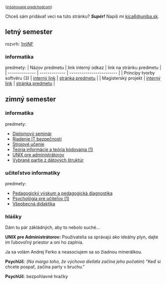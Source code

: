<small> ([inšpirované predchodcom](https://hranolkyshamburgerom.sk)) </small>

Chceš sám pridávať veci na túto stránku? ___Supér!___ Napíš mi <kica6@uniba.sk>.

## letný semester

rozvrh: [1mINF](https://candle.fmph.uniba.sk/kruzky/1mINF)

### informatika

predmety:
| Názov predmetu | link interný odkaz | link na stránku predmetu |
| -------------- | ------------- | ------------------------ |
| Princípy tvorby softvéru (3) | [interný link](/minf/principy-tvorby-softveru-3) | [stránka predmetu](http://www.dcs.fmph.uniba.sk/~kosticova/202324/pts3.html) |
| Magisterský projekt | [interný link](/minf/magistersky-projekt) | [stránka predmetu](http://www.dcs.fmph.uniba.sk/~bernat/mp/) |

## zimný semester

### informatika

predmety:

- [Diplomový seminár](/minf/diplomovy-seminar)
- [Riadenie IT bezpečnosti](/minf/riadenie-it-bezpecnosti)
- [Strojové učenie](/minf/strojove-ucenie)
- [Teória informácie a teória kódovania (1)](/minf/teoria-informacie-a-kodovania-1)
- [UNIX pre administrátorov](/minf/unix-pre-administratorov)
- [Vybrané partie z dátových štruktúr](/minf/vybrane-partie-z-datovych-struktur)

### učiteľstvo informatiky

predmety:
- [Pedagogický výskum a pedagogická diagnostika](puin/pedagogicky-vyskum-a-pedagogicka-diagnostika)
- [Psychológia pre učiteľov (1)](puin/psychologia-pre-ucitelov)
- [Všeobecná didaktika](puin/vseobecna-didaktika)


### hlášky

Dám tu pár zákládných, aby to nebolo suché...

__UNIX pre Administrátorov:__ Používatelia sa správajú ako ideálny plyn, dajte im ľubovoľný priestor a oni ho zaplnia.

Ja sa volám Andrej Ferko a neasociujem sa so žiadnou minerálkou.

__PsychUč__: (_Na margo toho, že výchova dieťaťa začína jeho počatím_) "Keď si chcete pospať, začína party v bruchu."

__PsychUč__: bezpohlavné hračky

